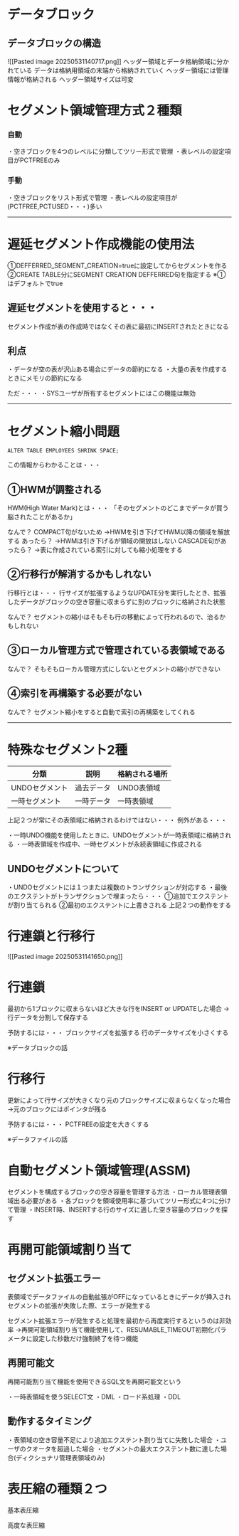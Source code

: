 # データブロック
## データブロックの構造
![[Pasted image 20250531140717.png]]
ヘッダー領域とデータ格納領域に分かれている
データは格納用領域の末端から格納されていく
ヘッダー領域には管理情報が格納される
ヘッダー領域サイズは可変

# セグメント領域管理方式２種類

### 自動
・空きブロックを4つのレベルに分類してツリー形式で管理
・表レベルの設定項目がPCTFREEのみ
### 手動
・空きブロックをリスト形式で管理
・表レベルの設定項目が(PCTFREE,PCTUSED・・・)多い

---
# 遅延セグメント作成機能の使用法

①DEFFERRED_SEGMENT_CREATION=trueに設定してからセグメントを作る
②CREATE TABLE分にSEGMENT CREATION DEFFERRED句を指定する
※①はデフォルトでtrue

## 遅延セグメントを使用すると・・・
セグメント作成が表の作成時ではなくその表に最初にINSERTされたときになる
## 利点
・データが空の表が沢山ある場合にデータの節約になる
・大量の表を作成するときにメモリの節約になる

ただ・・・
・SYSユーザが所有するセグメントにはこの機能は無効

---
# セグメント縮小問題

`ALTER TABLE EMPLOYEES SHRINK SPACE;`

この情報からわかることは・・・

## ①HWMが調整される

HWM(High Water Mark)とは・・・
「そのセグメントのどこまでデータが買う脳されたことがあるか」

なんで？
COMPACT句がないため
→HWMを引き下げてHWM以降の領域を解放する
あったら？
→HWMは引き下げるが領域の開放はしない
CASCADE句があったら？
→表に作成されている索引に対しても縮小処理をする

## ②行移行が解消するかもしれない

行移行とは・・・
行サイズが拡張するようなUPDATE分を実行したとき、拡張したデータがブロックの空き容量に収まらずに別のブロックに格納された状態

なんで？
セグメントの縮小はそもそも行の移動によって行われるので、治るかもしれない

## ③ローカル管理方式で管理されている表領域である
なんで？
そもそもローカル管理方式にしないとセグメントの縮小ができない

## ④索引を再構築する必要がない
なんで？
セグメント縮小をすると自動で索引の再構築をしてくれる

---
# 特殊なセグメント2種

| 分類        | 説明    | 格納される場所 |
| --------- | ----- | ------- |
| UNDOセグメント | 過去データ | UNDO表領域 |
| 一時セグメント   | 一時データ | 一時表領域   |

上記２つが常にその表領域に格納されるわけではない・・・
例外がある・・・

・一時UNDO機能を使用したときに、UNDOセグメントが一時表領域に格納される
・一時表領域を作成中、一時セグメントが永続表領域に作成される

## UNDOセグメントについて

・UNDOセグメントには１つまたは複数のトランザクションが対応する
・最後のエクステントがトランザクションで埋まったら・・・
①追加でエクステントが割り当てられる
②最初のエクステントに上書きされる
上記２つの動作をする
# 行連鎖と行移行
![[Pasted image 20250531141650.png]]
# 行連鎖

最初から1ブロックに収まらないほど大きな行をINSERT or UPDATEした場合
→行データを分割して保存する

予防するには・・・
ブロックサイズを拡張する
行のデータサイズを小さくする

※データブロックの話
# 行移行

更新によって行サイズが大きくなり元のブロックサイズに収まらなくなった場合
→元のブロックにはポインタが残る

予防するには・・・
PCTFREEの設定を大きくする

※データファイルの話
# 自動セグメント領域管理(ASSM)

セグメントを構成するブロックの空き容量を管理する方法
・ローカル管理表領域出る必要がある
・各ブロックを領域使用率に基づいてツリー形式に4つに分けて管理
・INSERT時、INSERTする行のサイズに適した空き容量のブロックを探す

# 再開可能領域割り当て
## セグメント拡張エラー
表領域でデータファイルの自動拡張がOFFになっているときにデータが挿入されセグメントの拡張が失敗した際、エラーが発生する

セグメント拡張エラーが発生すると処理を最初から再度実行するというのは非効率
→再開可能領域割り当て機能使用して、RESUMABLE_TIMEOUT初期化パラメータに設定した秒数だけ強制終了を待つ機能
## 再開可能文

再開可能割り当て機能を使用できるSQL文を再開可能文という

・一時表領域を使うSELECT文
・DML
・ロード系処理
・DDL
## 動作するタイミング

・表領域の空き容量不足により追加エクステント割り当てに失敗した場合
・ユーザのクオータを超過した場合
・セグメントの最大エクステント数に達した場合(ディクショナリ管理表領域のみ)



# 表圧縮の種類２つ

基本表圧縮

高度な表圧縮